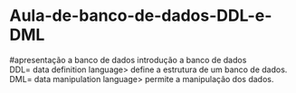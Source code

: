 # Aula-de-banco-de-dados-DDL-e-DML

#apresentação a banco de dados
introdução a banco de dados   
DDL= data definition language> define a estrutura de um banco de dados.
DML= data manipulation language> permite a manipulação dos dados.



